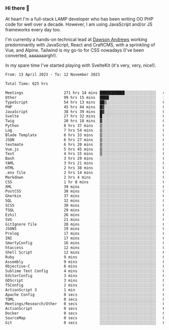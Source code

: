 ### Hi there 👋

<!--
**JamesNock/JamesNock** is a ✨ _special_ ✨ repository because its `README.md` (this file) appears on your GitHub profile.

Here are some ideas to get you started:

- 🔭 I’m currently working on ...
- 🌱 I’m currently learning ...
- 👯 I’m looking to collaborate on ...
- 🤔 I’m looking for help with ...
- 💬 Ask me about ...
- 📫 How to reach me: ...
- 😄 Pronouns: ...
- ⚡ Fun fact: ...
-->
At heart I'm a full-stack LAMP developer who has been writing OO PHP code for well over a decade. However, I am using JavaScript and/or JS frameworks every day too.

I'm currently a hands-on technical lead at [Dawson Andrews](https://www.dawsonandrews.com/) working predominantly with JavaScript, React and CraftCMS, with a sprinkling of Vue, and Alpine. Tailwind is my go-to for CSS nowadays (I've been converted, aaaaaaargh!).

In my spare time I've started playing with SvelteKit (it's very, very, nice!).

<!--START_SECTION:waka-->

```txt
From: 13 April 2023 - To: 12 November 2023

Total Time: 625 hrs

Meetings                  271 hrs 14 mins ███████████░░░░░░░░░░░░░░   43.41 %
Other                     99 hrs 15 mins  ████░░░░░░░░░░░░░░░░░░░░░   15.89 %
TypeScript                54 hrs 13 mins  ██▒░░░░░░░░░░░░░░░░░░░░░░   08.68 %
PHP                       45 hrs 44 mins  █▓░░░░░░░░░░░░░░░░░░░░░░░   07.32 %
JavaScript                38 hrs 39 mins  █▓░░░░░░░░░░░░░░░░░░░░░░░   06.19 %
Svelte                    27 hrs 32 mins  █░░░░░░░░░░░░░░░░░░░░░░░░   04.41 %
Twig                      20 hrs 18 mins  ▓░░░░░░░░░░░░░░░░░░░░░░░░   03.25 %
Python                    8 hrs 37 mins   ▒░░░░░░░░░░░░░░░░░░░░░░░░   01.38 %
Log                       7 hrs 54 mins   ▒░░░░░░░░░░░░░░░░░░░░░░░░   01.27 %
Blade Template            6 hrs 33 mins   ▒░░░░░░░░░░░░░░░░░░░░░░░░   01.05 %
JSON                      6 hrs 27 mins   ▒░░░░░░░░░░░░░░░░░░░░░░░░   01.03 %
textmate                  6 hrs 20 mins   ▒░░░░░░░░░░░░░░░░░░░░░░░░   01.01 %
Vue.js                    5 hrs 45 mins   ▒░░░░░░░░░░░░░░░░░░░░░░░░   00.92 %
Text                      4 hrs 15 mins   ▒░░░░░░░░░░░░░░░░░░░░░░░░   00.68 %
Bash                      3 hrs 29 mins   ░░░░░░░░░░░░░░░░░░░░░░░░░   00.56 %
YAML                      3 hrs 21 mins   ░░░░░░░░░░░░░░░░░░░░░░░░░   00.54 %
HTML                      2 hrs 38 mins   ░░░░░░░░░░░░░░░░░░░░░░░░░   00.42 %
.env file                 2 hrs 14 mins   ░░░░░░░░░░░░░░░░░░░░░░░░░   00.36 %
Markdown                  2 hrs 4 mins    ░░░░░░░░░░░░░░░░░░░░░░░░░   00.33 %
CSS                       1 hr 8 mins     ░░░░░░░░░░░░░░░░░░░░░░░░░   00.18 %
XML                       39 mins         ░░░░░░░░░░░░░░░░░░░░░░░░░   00.10 %
PostCSS                   38 mins         ░░░░░░░░░░░░░░░░░░░░░░░░░   00.10 %
Gherkin                   37 mins         ░░░░░░░░░░░░░░░░░░░░░░░░░   00.10 %
SQL                       32 mins         ░░░░░░░░░░░░░░░░░░░░░░░░░   00.09 %
SCSS                      30 mins         ░░░░░░░░░░░░░░░░░░░░░░░░░   00.08 %
TSQL                      29 mins         ░░░░░░░░░░░░░░░░░░░░░░░░░   00.08 %
Ezhil                     26 mins         ░░░░░░░░░░░░░░░░░░░░░░░░░   00.07 %
SVG                       21 mins         ░░░░░░░░░░░░░░░░░░░░░░░░░   00.06 %
GitIgnore file            20 mins         ░░░░░░░░░░░░░░░░░░░░░░░░░   00.06 %
JSON5                     19 mins         ░░░░░░░░░░░░░░░░░░░░░░░░░   00.05 %
Prolog                    17 mins         ░░░░░░░░░░░░░░░░░░░░░░░░░   00.05 %
INI                       17 mins         ░░░░░░░░░░░░░░░░░░░░░░░░░   00.05 %
SmartyConfig              16 mins         ░░░░░░░░░░░░░░░░░░░░░░░░░   00.04 %
htaccess                  12 mins         ░░░░░░░░░░░░░░░░░░░░░░░░░   00.03 %
Shell Script              12 mins         ░░░░░░░░░░░░░░░░░░░░░░░░░   00.03 %
Ruby                      9 mins          ░░░░░░░░░░░░░░░░░░░░░░░░░   00.02 %
Assembly                  9 mins          ░░░░░░░░░░░░░░░░░░░░░░░░░   00.02 %
Objective-C               6 mins          ░░░░░░░░░░░░░░░░░░░░░░░░░   00.02 %
Sublime Text Config       4 mins          ░░░░░░░░░░░░░░░░░░░░░░░░░   00.01 %
EditorConfig              3 mins          ░░░░░░░░░░░░░░░░░░░░░░░░░   00.01 %
GDScript                  3 mins          ░░░░░░░░░░░░░░░░░░░░░░░░░   00.01 %
TSConfig                  2 mins          ░░░░░░░░░░░░░░░░░░░░░░░░░   00.01 %
ActionScript 3            1 min           ░░░░░░░░░░░░░░░░░░░░░░░░░   00.00 %
Apache Config             0 secs          ░░░░░░░░░░░░░░░░░░░░░░░░░   00.00 %
TOML                      0 secs          ░░░░░░░░░░░░░░░░░░░░░░░░░   00.00 %
Meetings/Research/Other   0 secs          ░░░░░░░░░░░░░░░░░░░░░░░░░   00.00 %
ActionScript              0 secs          ░░░░░░░░░░░░░░░░░░░░░░░░░   00.00 %
Docker                    0 secs          ░░░░░░░░░░░░░░░░░░░░░░░░░   00.00 %
SourceMap                 0 secs          ░░░░░░░░░░░░░░░░░░░░░░░░░   00.00 %
Git                       0 secs          ░░░░░░░░░░░░░░░░░░░░░░░░░   00.00 %
```

<!--END_SECTION:waka-->
